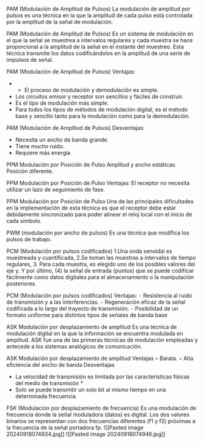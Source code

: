 PAM (Modulación de Amplitud de Pulsos)
La modulación de amplitud por pulsos es una técnica en la que la amplitud de cada pulso está controlada por la amplitud de la señal de modulación.

PAM (Modulación de Amplitud de Pulsos)
Es un sistema de modulación en el que la señal se muestrea a intervalos regulares y cada muestra se hace proporcional a la amplitud de la señal en el instante del muestreo. Esta técnica transmite los datos codificándolos en la amplitud de una serie de impulsos de señal.

PAM (Modulación de Amplitud de Pulsos)
Ventajas:
* * El proceso de modulación y demodulación es simple.
* Los circuitos emisor y receptor son sencillos y fáciles de construir. 
* Es el tipo de modulación más simple. 
* Para todos los tipos de métodos de modulación digital, es el método base y sencillo tanto para la modulación como para la demodulación.

PAM (Modulación de Amplitud de Pulsos)
Desventajas:
* Necesita un ancho de banda grande. 
* Tiene mucho ruido.
* Requiere más energía

PPM Modulación por Posición de Pulso
Amplitud y ancho estáticas.
Posición diferente.

PPM Modulación por Posición de Pulso
 Ventajas:
El receptor no necesita utilizar un lazo de seguimiento de fase.

PPM Modulación por Posición de Pulso
Una de las principales dificultades en la implementación de esta técnica es que el receptor debe estar debidamente sincronizado para poder alinear el reloj local con el inicio de cada símbolo.

PWM (modulación por ancho de pulsos)
Es una técnica que modifica los pulsos de trabajo.

PCM (Modulación por pulsos codificados)
 1.Una onda senoidal es muestreada y cuantificada, 2.Se toman las muestras a intervalos de tiempo regulares, 3. Para cada muestra, es elegido uno de los posibles valores del eje y. Y por último, (4) la señal de entrada (puntos) que se puede codificar fácilmente como datos digitales para el almacenamiento o la manipulación posteriores.

PCM (Modulación por pulsos codificados)
Ventajas:
⁃ Resistencia al ruido de transmisión y a las interferencias.
⁃ Regeneración eficaz de la señal codificada a lo largo del trayecto de transmisión.
⁃ Posibilidad de un formato uniforme para distintos tipos de señales de banda base

ASK Modulación por desplazamiento de amplitud
Es una técnica de modulación digital en la que la información se encuentra modulada en amplitud.
ASK fue una de las primeras técnicas de modulación empleadas y antecede a los sistemas analógicos de comunicación.

ASK Modulación por desplazamiento de amplitud
Ventajas
◦ Barata.
◦ Alta eficiencia del ancho de banda
 Desventajas
* La velocidad de transmisión es limitada por las características físicas del medio de transmisión *
* Solo se puede transmitir un solo bit al mismo tiempo en una determinada frecuencia.

FSK (Modulación por desplazamiento de frecuencia)
Es una modulación de frecuencia donde la señal moduladora (datos) es digital. Los dos valores binarios se representan con dos frecuencias diferentes (f1 y f2) próximas a la frecuencia de la señal portadora fp.
![[Pasted image 20240918074934.jpg]]
![[Pasted image 20240918074946.jpg]]
